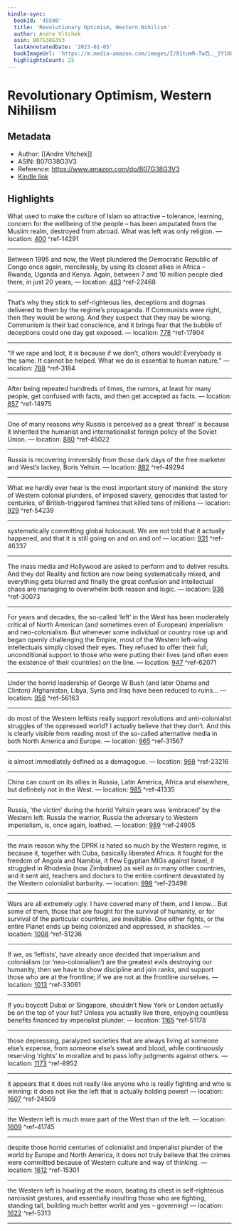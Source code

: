```yaml
---
kindle-sync:
  bookId: '45590'
  title: 'Revolutionary Optimism, Western Nihilism'
  author: Andre Vltchek
  asin: B07G38G3V3
  lastAnnotatedDate: '2023-01-05'
  bookImageUrl: 'https://m.media-amazon.com/images/I/81tumR-TwZL._SY160.jpg'
  highlightsCount: 25
---
```

# Revolutionary Optimism, Western Nihilism
## Metadata
* Author: [[Andre Vltchek]]
* ASIN: B07G38G3V3
* Reference: https://www.amazon.com/dp/B07G38G3V3
* [Kindle link](kindle://book?action=open&asin=B07G38G3V3)

## Highlights
What used to make the culture of Islam so attractive – tolerance, learning, concern for the wellbeing of the people – has been amputated from the Muslim realm, destroyed from abroad. What was left was only religion. — location: [400](kindle://book?action=open&asin=B07G38G3V3&location=400) ^ref-14291

---
Between 1995 and now, the West plundered the Democratic Republic of Congo once again, mercilessly, by using its closest allies in Africa – Rwanda, Uganda and Kenya. Again, between 7 and 10 million people died there, in just 20 years, — location: [483](kindle://book?action=open&asin=B07G38G3V3&location=483) ^ref-22468

---
That’s why they stick to self-righteous lies, deceptions and dogmas delivered to them by the regime’s propaganda. If Communists were right, then they would be wrong. And they suspect that they may be wrong. Communism is their bad conscience, and it brings fear that the bubble of deceptions could one day get exposed. — location: [778](kindle://book?action=open&asin=B07G38G3V3&location=778) ^ref-17804

---
“If we rape and loot, it is because if we don’t, others would! Everybody is the same. It cannot be helped. What we do is essential to human nature.” — location: [788](kindle://book?action=open&asin=B07G38G3V3&location=788) ^ref-3184

---
After being repeated hundreds of times, the rumors, at least for many people, get confused with facts, and then get accepted as facts. — location: [857](kindle://book?action=open&asin=B07G38G3V3&location=857) ^ref-14975

---
One of many reasons why Russia is perceived as a great ‘threat’ is because it inherited the humanist and internationalist foreign policy of the Soviet Union. — location: [880](kindle://book?action=open&asin=B07G38G3V3&location=880) ^ref-45022

---
Russia is recovering irreversibly from those dark days of the free marketer and West’s lackey, Boris Yeltsin. — location: [882](kindle://book?action=open&asin=B07G38G3V3&location=882) ^ref-49294

---
What we hardly ever hear is the most important story of mankind: the story of Western colonial plunders, of imposed slavery, genocides that lasted for centuries, of British-triggered famines that killed tens of millions — location: [929](kindle://book?action=open&asin=B07G38G3V3&location=929) ^ref-54239

---
systematically committing global holocaust. We are not told that it actually happened, and that it is still going on and on and on! — location: [931](kindle://book?action=open&asin=B07G38G3V3&location=931) ^ref-46337

---
The mass media and Hollywood are asked to perform and to deliver results. And they do! Reality and fiction are now being systematically mixed, and everything gets blurred and finally the great confusion and intellectual chaos are managing to overwhelm both reason and logic. — location: [936](kindle://book?action=open&asin=B07G38G3V3&location=936) ^ref-30073

---
For years and decades, the so-called ‘left’ in the West has been moderately critical of North American (and sometimes even of European) imperialism and neo-colonialism. But whenever some individual or country rose up and began openly challenging the Empire, most of the Western left-wing intellectuals simply closed their eyes. They refused to offer their full, unconditional support to those who were putting their lives (and often even the existence of their countries) on the line. — location: [947](kindle://book?action=open&asin=B07G38G3V3&location=947) ^ref-62071

---
Under the horrid leadership of George W Bush (and later Obama and Clinton) Afghanistan, Libya, Syria and Iraq have been reduced to ruins… — location: [956](kindle://book?action=open&asin=B07G38G3V3&location=956) ^ref-56163

---
do most of the Western leftists really support revolutions and anti-colonialist struggles of the oppressed world? I actually believe that they don’t. And this is clearly visible from reading most of the so-called alternative media in both North America and Europe. — location: [965](kindle://book?action=open&asin=B07G38G3V3&location=965) ^ref-31567

---
is almost immediately defined as a demagogue. — location: [968](kindle://book?action=open&asin=B07G38G3V3&location=968) ^ref-23216

---
China can count on its allies in Russia, Latin America, Africa and elsewhere, but definitely not in the West. — location: [985](kindle://book?action=open&asin=B07G38G3V3&location=985) ^ref-41335

---
Russia, ‘the victim’ during the horrid Yeltsin years was ‘embraced’ by the Western left. Russia the warrior, Russia the adversary to Western imperialism, is, once again, loathed. — location: [989](kindle://book?action=open&asin=B07G38G3V3&location=989) ^ref-24905

---
the main reason why the DPRK is hated so much by the Western regime, is because it, together with Cuba, basically liberated Africa. It fought for the freedom of Angola and Namibia, it flew Egyptian MIGs against Israel, it struggled in Rhodesia (now Zimbabwe) as well as in many other countries, and it sent aid, teachers and doctors to the entire continent devastated by the Western colonialist barbarity. — location: [998](kindle://book?action=open&asin=B07G38G3V3&location=998) ^ref-23498

---
Wars are all extremely ugly. I have covered many of them, and I know… But some of them, those that are fought for the survival of humanity, or for survival of the particular countries, are inevitable. One either fights, or the entire Planet ends up being colonized and oppressed, in shackles. — location: [1008](kindle://book?action=open&asin=B07G38G3V3&location=1008) ^ref-51236

---
If we, as ‘leftists’, have already once decided that imperialism and colonialism (or ‘neo-colonialism’) are the greatest evils destroying our humanity, then we have to show discipline and join ranks, and support those who are at the frontline; if we are not at the frontline ourselves. — location: [1013](kindle://book?action=open&asin=B07G38G3V3&location=1013) ^ref-33061

---
If you boycott Dubai or Singapore, shouldn’t New York or London actually be on the top of your list? Unless you actually live there, enjoying countless benefits financed by imperialist plunder. — location: [1165](kindle://book?action=open&asin=B07G38G3V3&location=1165) ^ref-51178

---
those depressing, paralyzed societies that are always living at someone else’s expense, from someone else’s sweat and blood, while continuously reserving ‘rights’ to moralize and to pass lofty judgments against others. — location: [1173](kindle://book?action=open&asin=B07G38G3V3&location=1173) ^ref-8952

---
it appears that it does not really like anyone who is really fighting and who is winning: it does not like the left that is actually holding power! — location: [1607](kindle://book?action=open&asin=B07G38G3V3&location=1607) ^ref-24509

---
the Western left is much more part of the West than of the left. — location: [1609](kindle://book?action=open&asin=B07G38G3V3&location=1609) ^ref-41745

---
despite those horrid centuries of colonialist and imperialist plunder of the world by Europe and North America, it does not truly believe that the crimes were committed because of Western culture and way of thinking. — location: [1612](kindle://book?action=open&asin=B07G38G3V3&location=1612) ^ref-15301

---
the Western left is howling at the moon, beating its chest in self-righteous narcissist gestures, and essentially insulting those who are fighting, standing tall, building much better world and yes – governing! — location: [1622](kindle://book?action=open&asin=B07G38G3V3&location=1622) ^ref-5313

---

